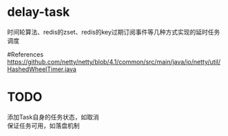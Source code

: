 # delay-task
时间轮算法、redis的zset、redis的key过期订阅事件等几种方式实现的延时任务调度

#References
https://github.com/netty/netty/blob/4.1/common/src/main/java/io/netty/util/HashedWheelTimer.java

TODO
===========
添加Task自身的任务状态，如取消<br/>
保证任务可用，如落盘机制
